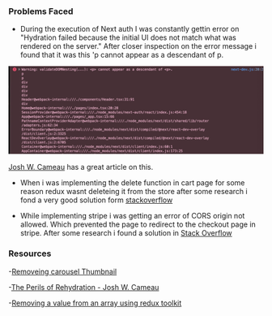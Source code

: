 ### Problems Faced

-   During the execution of Next auth I was constantly gettin error on "Hydration failed because the initial UI does not match what was rendered on the server." After closer inspection on the error message i found that it was this 'p cannot appear as a descendant of p.

<img width="1680" alt="Screen Shot 2022-11-04 at 3 02 19 PM" src="./public/Error_ScreenShot/hyradationError.png">

[Josh W. Cameau](https://www.joshwcomeau.com/react/the-perils-of-rehydration/) has a great article on this.

-   When i was implementing the delete function in cart page for some reason redux wasnt deleteing it from the store after some research i fond a very good solution form [stackoverflow](https://stackoverflow.com/questions/67436949/removing-a-value-from-an-array-using-redux-toolkit)

-   While implementing stripe i was getting an error of CORS origin not allowed. Which prevented the page to redirect to the checkout page in stripe. After some research i found a solution in [Stack Overflow](https://stackoverflow.com/questions/71525152/cors-error-while-performing-stripe-checkout)

### Resources

-[Removeing carousel Thumbnail](https://stackoverflow.com/questions/64358616/how-can-i-remove-the-part-below-the-carousel)

-[The Perils of Rehydration - Josh W. Cameau](https://www.joshwcomeau.com/react/the-perils-of-rehydration/)

-[Removing a value from an array using redux toolkit](https://stackoverflow.com/questions/67436949/removing-a-value-from-an-array-using-redux-toolkit)
